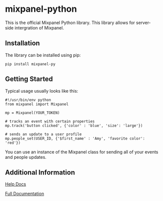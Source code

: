 mixpanel-python
===============
This is the official Mixpanel Python library. This library allows for server-side intergration of Mixpanel.

Installation
------------
The library can be installed using pip:

    pip install mixpanel-py

Getting Started
---------------
Typical usage usually looks like this:

    #!/usr/bin/env python
    from mixpanel import Mixpanel

    mp = Mixpanel(YOUR_TOKEN)

    # tracks an event with certain properties 
    mp.track('button clicked', {'color' : 'blue', 'size': 'large'})

    # sends an update to a user profile
    mp.people_set(USER_ID, {'$first_name' : 'Amy', 'favorite color': 'red'})

You can use an instance of the Mixpanel class for sending all of your events and people updates.

Additional Information
----------------------
[Help Docs](https://www.mixpanel.com/help/reference/python)

[Full Documentation](http://mixpanel.github.io/mixpanel-python/)
